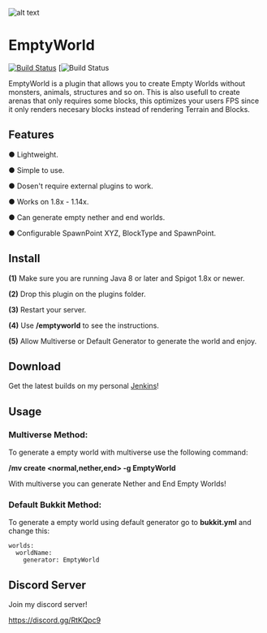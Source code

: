 ![alt text](https://i.imgur.com/IhdqmsW.png "Banner")
# EmptyWorld
[![Build Status](https://hub.gamerexde.pro/jenkins/job/EmptyWorld/badge/icon)](https://hub.gamerexde.pro/jenkins/job/EmptyWorld/)
[![Build Status](https://hub.gamerexde.pro/jenkins/job/EmptyWorld/badge/icon?subject=Discord%20Server&status=Join)

EmptyWorld is a plugin that allows you to create Empty Worlds without monsters, animals, structures and so on. This is also usefull to create arenas that only requires some blocks, this optimizes your users FPS since it only renders necesary blocks instead of rendering Terrain and Blocks. 

## Features
● Lightweight.

● Simple to use.

● Dosen't require external plugins to work.

● Works on 1.8x - 1.14x.

● Can generate empty nether and end worlds.

● Configurable SpawnPoint XYZ, BlockType and SpawnPoint.

## Install
**(1)** Make sure you are running Java 8 or later and Spigot 1.8x or newer.

**(2)** Drop this plugin on the plugins folder.

**(3)** Restart your server.

**(4)** Use **/emptyworld** to see the instructions.

**(5)** Allow Multiverse or Default Generator to generate the world and enjoy.

## Download

Get the latest builds on my personal [Jenkins](https://hub.gamerexde.pro/jenkins/job/EmptyWorld/)!

## Usage

### Multiverse Method: 

To generate a empty world with multiverse use the following command:

**/mv create <worldName> <normal,nether,end> -g EmptyWorld**

With multiverse you can generate Nether and End Empty Worlds!

### Default Bukkit Method: 

To generate a empty world using default generator go to **bukkit.yml** and change this:

```shell
worlds:
  worldName:
    generator: EmptyWorld
```

## Discord Server
Join my discord server!

https://discord.gg/RtKQpc9


